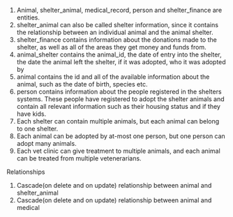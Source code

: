 1. Animal, shelter_animal, medical_record, person and shelter_finance are entities. 
2. shelter_animal can also be called shelter information, since it contains the relationship between an individual animal and the animal shelter.
3. shelter_finance contains information about the donations made to the shelter, as well as all of the areas they get money and funds from.
4. animal_shelter contains the animal_id, the date of entry into the shelter, the date the animal left the shelter, if it was adopted, who it was adopted by
5. animal contains the id and all of the available information about the animal, such as the date of birth, species etc.
6. person contains information about the people registered in the shelters systems. These people have registered to adopt the shelter animals and contain all 
   relevant information such as their housing status and if they have kids.
7. Each shelter can contain multiple animals, but each animal can belong to one shelter.
8. Each animal can be adopted by at-most one person, but one person can adopt many animals.
9. Each vet clinic can give treatment to multiple animals, and each animal can be treated from multiple vetenerarians.

Relationships
1. Cascade(on delete and on update) relationship between animal and shelter_animal
2. Cascade(on delete and on update) relationship between animal and medical
